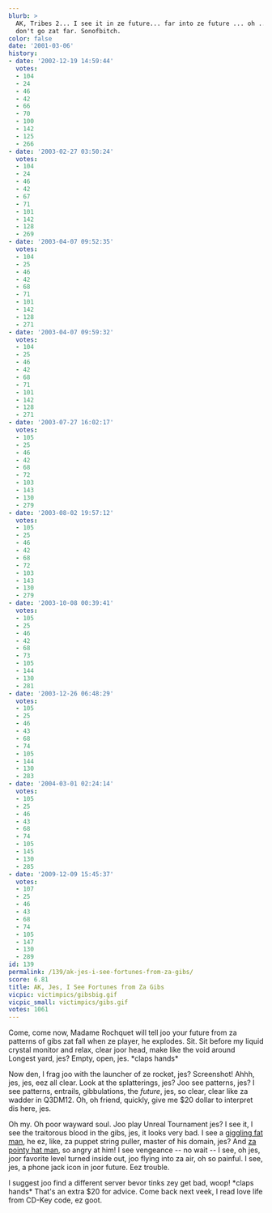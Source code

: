 ```yaml
---
blurb: >
  AK, Tribes 2... I see it in ze future... far into ze future ... oh ... so far. Gibs
  don't go zat far. Sonofbitch.
color: false
date: '2001-03-06'
history:
- date: '2002-12-19 14:59:44'
  votes:
  - 104
  - 24
  - 46
  - 42
  - 66
  - 70
  - 100
  - 142
  - 125
  - 266
- date: '2003-02-27 03:50:24'
  votes:
  - 104
  - 24
  - 46
  - 42
  - 67
  - 71
  - 101
  - 142
  - 128
  - 269
- date: '2003-04-07 09:52:35'
  votes:
  - 104
  - 25
  - 46
  - 42
  - 68
  - 71
  - 101
  - 142
  - 128
  - 271
- date: '2003-04-07 09:59:32'
  votes:
  - 104
  - 25
  - 46
  - 42
  - 68
  - 71
  - 101
  - 142
  - 128
  - 271
- date: '2003-07-27 16:02:17'
  votes:
  - 105
  - 25
  - 46
  - 42
  - 68
  - 72
  - 103
  - 143
  - 130
  - 279
- date: '2003-08-02 19:57:12'
  votes:
  - 105
  - 25
  - 46
  - 42
  - 68
  - 72
  - 103
  - 143
  - 130
  - 279
- date: '2003-10-08 00:39:41'
  votes:
  - 105
  - 25
  - 46
  - 42
  - 68
  - 73
  - 105
  - 144
  - 130
  - 281
- date: '2003-12-26 06:48:29'
  votes:
  - 105
  - 25
  - 46
  - 43
  - 68
  - 74
  - 105
  - 144
  - 130
  - 283
- date: '2004-03-01 02:24:14'
  votes:
  - 105
  - 25
  - 46
  - 43
  - 68
  - 74
  - 105
  - 145
  - 130
  - 285
- date: '2009-12-09 15:45:37'
  votes:
  - 107
  - 25
  - 46
  - 43
  - 68
  - 74
  - 105
  - 147
  - 130
  - 289
id: 139
permalink: /139/ak-jes-i-see-fortunes-from-za-gibs/
score: 6.81
title: AK, Jes, I See Fortunes from Za Gibs
vicpic: victimpics/gibsbig.gif
vicpic_small: victimpics/gibs.gif
votes: 1061
---
```


Come, come now, Madame Rochquet will tell joo your future from za
patterns of gibs zat fall when ze player, he explodes. Sit. Sit before
my liquid crystal monitor and relax, clear joor head, make like the void
around Longest yard, jes? Empty, open, jes. \*claps hands\*

Now den, I frag joo with the launcher of ze rocket, jes? Screenshot!
Ahhh, jes, jes, eez all clear. Look at the splatterings, jes? Joo see
patterns, jes? I see patterns, entrails, gibbulations, the *future*,
jes, so clear, clear like za wadder in Q3DM12. Oh, oh friend, quickly,
give me $20 dollar to interpret dis here, jes.

Oh my. Oh poor wayward soul. Joo play Unreal Tournament jes? I see it, I
see the traitorous blood in the gibs, jes, it looks very bad. I see a
[giggling fat man](@/victim/135.md), he ez, like, za puppet string
puller, master of his domain, jes? And [za pointy hat
man](@/victim/119.md), so angry at him! I see vengeance -- no wait --
I see, oh jes, joor favorite level turned inside out, joo flying into za
air, oh so painful. I see, jes, a phone jack icon in joor future. Eez
trouble.

I suggest joo find a different server bevor tinks zey get bad, woop!
\*claps hands\* That's an extra $20 for advice. Come back next veek, I
read love life from CD-Key code, ez goot.